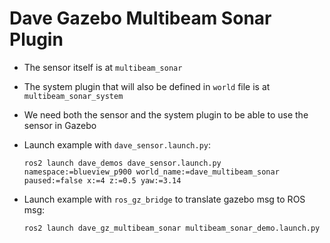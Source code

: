# Dave Gazebo Multibeam Sonar Plugin

- The sensor itself is at `multibeam_sonar`
- The system plugin that will also be defined in `world` file is at `multibeam_sonar_system`
- We need both the sensor and the system plugin to be able to use the sensor in Gazebo

- Launch example with `dave_sensor.launch.py`:

  ```
  ros2 launch dave_demos dave_sensor.launch.py namespace:=blueview_p900 world_name:=dave_multibeam_sonar paused:=false x:=4 z:=0.5 yaw:=3.14
  ```

- Launch example with `ros_gz_bridge` to translate gazebo msg to ROS msg:

  ```
  ros2 launch dave_gz_multibeam_sonar multibeam_sonar_demo.launch.py
  ```